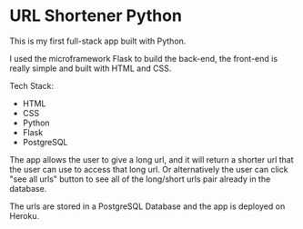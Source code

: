 # URL Shortener Python

This is my first full-stack app built with Python.

I used the microframework Flask to build the back-end, the front-end is really simple and built with HTML and CSS.

Tech Stack:

- HTML
- CSS
- Python
- Flask
- PostgreSQL

The app allows the user to give a long url, and it will return a shorter url that the user can use to access that long url. Or alternatively the user can click "see all urls" button to see all of the long/short urls pair already in the database.

The urls are stored in a PostgreSQL Database and the app is deployed on Heroku.
